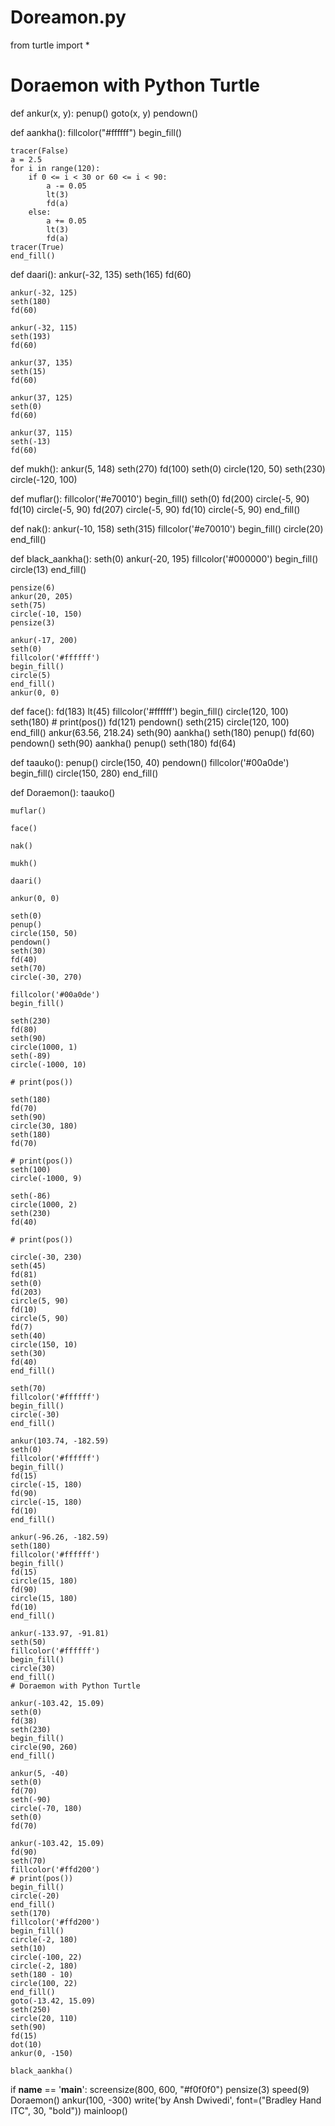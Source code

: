 # Doreamon.py

from turtle import *


# Doraemon with Python Turtle
def ankur(x, y):
    penup()
    goto(x, y)
    pendown()


def aankha():
    fillcolor("#ffffff")
    begin_fill()

    tracer(False)
    a = 2.5
    for i in range(120):
        if 0 <= i < 30 or 60 <= i < 90:
            a -= 0.05
            lt(3)
            fd(a)
        else:
            a += 0.05
            lt(3)
            fd(a)
    tracer(True)
    end_fill()


def daari():
    ankur(-32, 135)
    seth(165)
    fd(60)

    ankur(-32, 125)
    seth(180)
    fd(60)

    ankur(-32, 115)
    seth(193)
    fd(60)

    ankur(37, 135)
    seth(15)
    fd(60)

    ankur(37, 125)
    seth(0)
    fd(60)

    ankur(37, 115)
    seth(-13)
    fd(60)


def mukh():
    ankur(5, 148)
    seth(270)
    fd(100)
    seth(0)
    circle(120, 50)
    seth(230)
    circle(-120, 100)


def muflar():
    fillcolor('#e70010')
    begin_fill()
    seth(0)
    fd(200)
    circle(-5, 90)
    fd(10)
    circle(-5, 90)
    fd(207)
    circle(-5, 90)
    fd(10)
    circle(-5, 90)
    end_fill()


def nak():
    ankur(-10, 158)
    seth(315)
    fillcolor('#e70010')
    begin_fill()
    circle(20)
    end_fill()


def black_aankha():
    seth(0)
    ankur(-20, 195)
    fillcolor('#000000')
    begin_fill()
    circle(13)
    end_fill()

    pensize(6)
    ankur(20, 205)
    seth(75)
    circle(-10, 150)
    pensize(3)

    ankur(-17, 200)
    seth(0)
    fillcolor('#ffffff')
    begin_fill()
    circle(5)
    end_fill()
    ankur(0, 0)


def face():
    fd(183)
    lt(45)
    fillcolor('#ffffff')
    begin_fill()
    circle(120, 100)
    seth(180)
    # print(pos())
    fd(121)
    pendown()
    seth(215)
    circle(120, 100)
    end_fill()
    ankur(63.56, 218.24)
    seth(90)
    aankha()
    seth(180)
    penup()
    fd(60)
    pendown()
    seth(90)
    aankha()
    penup()
    seth(180)
    fd(64)


def taauko():
    penup()
    circle(150, 40)
    pendown()
    fillcolor('#00a0de')
    begin_fill()
    circle(150, 280)
    end_fill()


def Doraemon():
    taauko()

    muflar()

    face()

    nak()

    mukh()

    daari()

    ankur(0, 0)

    seth(0)
    penup()
    circle(150, 50)
    pendown()
    seth(30)
    fd(40)
    seth(70)
    circle(-30, 270)

    fillcolor('#00a0de')
    begin_fill()

    seth(230)
    fd(80)
    seth(90)
    circle(1000, 1)
    seth(-89)
    circle(-1000, 10)

    # print(pos())

    seth(180)
    fd(70)
    seth(90)
    circle(30, 180)
    seth(180)
    fd(70)

    # print(pos())
    seth(100)
    circle(-1000, 9)

    seth(-86)
    circle(1000, 2)
    seth(230)
    fd(40)

    # print(pos())

    circle(-30, 230)
    seth(45)
    fd(81)
    seth(0)
    fd(203)
    circle(5, 90)
    fd(10)
    circle(5, 90)
    fd(7)
    seth(40)
    circle(150, 10)
    seth(30)
    fd(40)
    end_fill()

    seth(70)
    fillcolor('#ffffff')
    begin_fill()
    circle(-30)
    end_fill()

    ankur(103.74, -182.59)
    seth(0)
    fillcolor('#ffffff')
    begin_fill()
    fd(15)
    circle(-15, 180)
    fd(90)
    circle(-15, 180)
    fd(10)
    end_fill()

    ankur(-96.26, -182.59)
    seth(180)
    fillcolor('#ffffff')
    begin_fill()
    fd(15)
    circle(15, 180)
    fd(90)
    circle(15, 180)
    fd(10)
    end_fill()

    ankur(-133.97, -91.81)
    seth(50)
    fillcolor('#ffffff')
    begin_fill()
    circle(30)
    end_fill()
    # Doraemon with Python Turtle

    ankur(-103.42, 15.09)
    seth(0)
    fd(38)
    seth(230)
    begin_fill()
    circle(90, 260)
    end_fill()

    ankur(5, -40)
    seth(0)
    fd(70)
    seth(-90)
    circle(-70, 180)
    seth(0)
    fd(70)

    ankur(-103.42, 15.09)
    fd(90)
    seth(70)
    fillcolor('#ffd200')
    # print(pos())
    begin_fill()
    circle(-20)
    end_fill()
    seth(170)
    fillcolor('#ffd200')
    begin_fill()
    circle(-2, 180)
    seth(10)
    circle(-100, 22)
    circle(-2, 180)
    seth(180 - 10)
    circle(100, 22)
    end_fill()
    goto(-13.42, 15.09)
    seth(250)
    circle(20, 110)
    seth(90)
    fd(15)
    dot(10)
    ankur(0, -150)

    black_aankha()


if __name__ == '__main__':
    screensize(800, 600, "#f0f0f0")
    pensize(3)
    speed(9)
    Doraemon()
    ankur(100, -300)
    write('by Ansh Dwivedi', font=("Bradley Hand ITC", 30, "bold"))
    mainloop()
